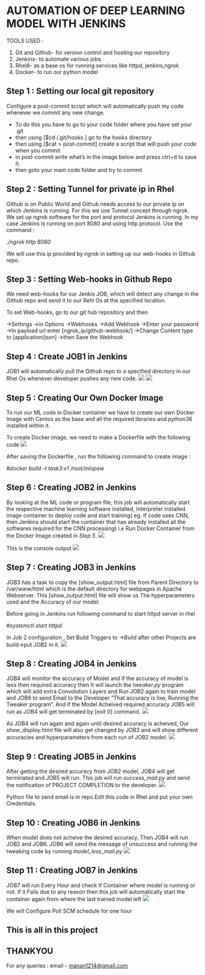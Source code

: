 # AUTOMATION OF DEEP LEARNING MODEL WITH JENKINS

TOOLS USED : 

1. Git and Github- for version control and hosting our repository
2. Jenkins- to automate various jobs
3. Rhel8- as a base os for running services like httpd, jenkins,ngrok
4. Docker- to run our python model

## Step 1 : Setting our local git repository
Configure a post-commit script which will automatically push my code whenever we commit any new change.
- To do this you have to go to your code folder where you have set your .git
- then using [$cd /.git/hooks ] go to the hooks directory
- then using [$cat > post-commit] create a script that will push your code when you commit
- in post-commit write what’s in the image below and press ctrl+d to save it.
- then goto your main code folder and try to commit

## Step 2 : Setting Tunnel for private ip in Rhel
Github is on Public World and Github needs access to our private ip on which Jenkins is running.
For this we use Tunnel concept through ngrok. We set up ngrok software for the port and protocol Jenkins is running. In my case Jenkins is running on port 8080 and using http protocol. Use the command :

*./ngrok http 8080*

We will use this ip provided by ngrok in setting up our web-hooks in Github repo.

## Step 3 : Setting Web-hooks in Github Repo
We need web-hooks for our Jenkis JOB,  which will detect any change in the Github repo and send it to our Rehl Os at the specified location. 

To set Web-hooks, go to our git hub repository and then

->Settings ->in Options ->Webhooks ->Add Webhook ->Enter your password ->In payload url enter [ngrok_ip/github-webhook/] ->Change Content type to [application/json] ->then Save the Webhook

## Step 4 : Create JOB1 in Jenkins
JOB1 will automatically pull the Github repo to a specified directory in our Rhel Os whenever developer pushes any new code.
![](Screenshots/Job1.1.png)
![](Screenshots/Job1.2.png)

## Step 5 : Creating Our Own Docker Image
To run our ML code in Docker container we have to create our own Docker Image with Centos as the base and all the required libraries and python36 installed within it.

To create Docker image, we need to make a Dockerfile with the following code
![](Screenshots/Dockerfile.png)

After saving the Dockerfile , run the following command to create image :

*#docker build -t task3:v1 /root/mlopsw*

## Step 6 :  Creating JOB2 in Jenkins
By looking at the ML code or program file, this job will automatically start the respective machine learning software installed, Interpreter installed image container to deploy code and start training( eg. If code uses CNN, then Jenkins should start the container that has already installed all the softwares required for the CNN processing) i.e Run Docker Container from the Docker Image created in *Step 5*.
![](Screenshots/Job2_config.png)

This is the console output
![](Screenshots/Job2_output.png)

## Step 7 : Creating JOB3 in Jenkins
JOB3 has a task to copy the [show_output.html] file from Parent Directory to /var/www/html which is the default directory for webpages in Apache Webserver.
This [show_output.html] file will show us The hyperparameters used and the Accuracy of our model.

Before going in Jenkins run following command to start httpd server in rhel

*#systemctl start httpd*  

In Job 2 configuration , Set Build Triggers to ->Build after other Projects are build->put JOB2 in it.
![](Screenshots/Job3_config.png)

## Step 8 : Creating JOB4 in Jenkins
JOB4 will monitor the accuracy of Model and if the accuracy of model is less then required accuracy then It will launch the *tweaker.py* program which will add extra Convolution Layers and Run JOB2 again to train model and JOB6 to send Email to the Developer “That accuracy is low, Running the Tweaker program”.
And if the Model Acheived required accuracy JOB5 will run as JOB4 will get terminated by [exit 0] command.
![](Screenshots/Job4_config1.png)

As JOB4 will run again and again until desired accuracy is acheived, Our *show_display.html* file will also get changed by JOB3 and will show different accuracies and hyperparameters from each run of JOB2 model.
![](Screenshots/Job4_html.png)

## Step 9 : Creating JOB5 in Jenkins
After getting the desired accuracy from JOB2 model, JOB4 will get terminated and JOB5 will run. This job will run *success_mail.py* and send the notification of PROJECT COMPLETION to the developer.
![](Screenshots/Job5_config.png)

Python file to send email is in repo.Edit this code in Rhel and put your own Credentials.

## Step 10 : Creating JOB6 in Jenkins
When model does not acheive the desired accuracy, Then JOB4 will run JOB2 and JOB6. JOB6 will send the message of unsuccess and running the tweaking code by running *model_less_mail.py*
![](Screenshots/Job6_config.png)

## Step 11 : Creating JOB7 in Jenkins
JOB7 will run Every Hour and check If Container where model is running or not. If it Fails due to any reason then this job will automatically start the container again from where the last trained model left
![](Screenshots/Job7_config.png)

We will Configure Poll SCM schedule for one hour

## This is all in this project
## THANKYOU
For any queries : email - manan1214@gmail.com











